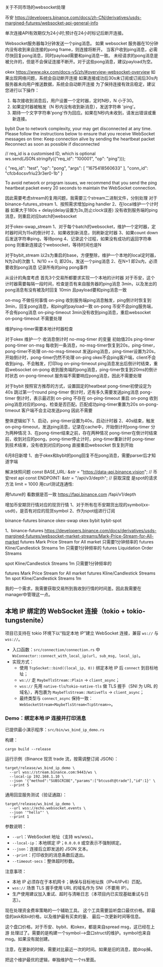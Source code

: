 关于不同市场的websocket处理

币安
https://developers.binance.com/docs/zh-CN/derivatives/usds-margined-futures/websocket-api-general-info

单次连接API有效期仅为24小时;预计在24小时标记后断开连接。

Websocket服务器每3分钟发送一个ping消息。
如果 websocket 服务器在10分钟内没有收到来自连接的pong frame，则连接将断开。
当客户收到ping消息，必需尽快回复pong消息，同时payload需要和ping消息一致。
未经请求的pong消息是被允许的，但是不会保证连接不断开。对于这些pong消息，建议payload为空。

okex
https://www.okx.com/docs-v5/zh/#overview-websocket-overview
如果出现网络问题，系统会自动断开连接
如果连接成功后30s未订阅或订阅后30s内服务器未向用户推送数据，系统会自动断开连接
为了保持连接有效且稳定，建议您进行以下操作：
1. 每次接收到消息后，用户设置一个定时器，定时N秒，N 小于30。
2. 如果定时器被触发（N 秒内没有收到新消息），发送字符串 'ping'。
3. 期待一个文字字符串'pong'作为回应。如果在N秒内未收到，请发出错误或重新连接。

bybit
Due to network complexity, your may get disconnected at any time. Please follow the instructions below to ensure that you receive WebSocket messages on time:
Keep connection alive by sending the heartbeat packet
Reconnect as soon as possible if disconnected

// req_id is a customised ID, which is optional
ws.send(JSON.stringify({"req_id": "100001", "op": "ping"}));

{
    "req_id": "test",
    "op": "pong",
    "args": [
        "1675418560633"
    ],
    "conn_id": "cfcb4ocsvfriu23r3er0-1b"
}

To avoid network or program issues, we recommend that you send the ping heartbeat packet every 20 seconds to maintain the WebSocket connection.

因此需要考虑stream的复用问题，我需要三个stream二进制文件，分别处理
对于binance-futures_stream
1、按照需求增加ping handler 
2、在local维护一个计时器 如果大于180s + delay(delay设置为3s,防止clock误差) 没有收到服务端的ping消息，则重启对应batch的websocket

对于okex-swap_stream
1、对于每个batch的websocket，维护一个定时器，定时器时间为15s的倒计时
2、如果收到新消息，则刷新定时器
3、如果count down后发送字符串ping，等待pong
4、记录这个过程，如果没有成功的返回字符串pong 则重新连接这个websocket，等待时间也是N

对于bybit_stream 
以2s为重启的base，方便整除，维护一个本地的local定时器，N为2s的次数
1、N/10 == 0, 即20s，发送一个ping消息
2、在N+1 即2s内，必须要收到pong消息
记录所有的ping pong事件

从设计的角度考虑
首先3个交易所都要求实现一个本地的计时器
对于币安，这个计时器需要每隔一段时间，检查是否有来自服务器的ping消息 3min，以及发出的pong消息有没有被及时回复 10min
且payload要和ping消息一致

on-msg 不做任何事情
on-ping 收到服务端ping消息触发，ping倒计时恢复到3min，回复pong消息，和ping的payload一致
on-pong 币安不会ping服务端，不会有pong消息
on-ping-timeout 3min没有收到ping消息，重启websocket
on-pong-timeout 不需要处理

维护ping-timer需要本地计时器检查

对于okex 维护一个 收消息倒计时 no-msg-timer 的变量 初始值20s
ping-timer pong-timer
on-msg 每收到一条消息，no-msg-timer恢复到20s，ping-timer，pong-timer不处理
on-no-msg-timeout 发送ping消息，ping-timer设置为20s，开始倒计时，pong-timer仍然不处理
on-ping okex不会ping客户端，client不会收到ping，不会触发，打印log
on-ping-timeout ping消息发出后倒计时结束，重启websocket
on-pong 收到服务端的pong消息，ping-timer恢复到20ms的倒计时状态
on-pong-timeout 服务端不需要响应pong消息，因此不需要处理


对于bybit 按照官方推荐的方式，设置固定的heatbeat
pong-timer初使设定为40s 跳过第一个round
ping-timer 倒计时，还有多久需要发送ping消息
pong-timer 倒计时，表示最迟到
on-ping 不存在
on-ping-timeout 重启
on-pong 收到ping消息对应的pong，检查是否匹配。匹配成功ping-timer重置为20s
on-pong-timeout 客户端不会主动发送pong 因此不需要

整体逻辑如下
1、启动，ping-timer设置为40s，启动计时器
2、40s结束，触发on-ping-timeout，发送ping消息，记录在cache中，开始倒计时pong-timer
分为两种情况
3、在pong-timer结束之前，存在两种情况
pong-timer在倒计时结束前，收到对应的pong，pong-timer停止计时，ping-timer重新计时
pong-timer到技术结束，没有收到对应的pong 直接重启websocket 恢复到开始


6月8日新增
1、由于okex和bybit的pong回复不在pong消息，需要parser后才知道字端

解决快照问题
    const BASE_URL: &str = "https://data-api.binance.vision"; // 币安rest api
    const ENDPOINT: &str = "/api/v3/depth"; // 获取深度 
是spot的请求方法 limit = 1000
用curl测试连通性:

用future的 看数据是否一致
https://fapi.binance.com
/fapi/v1/depth


增加币安期货行情对应的现货行情
1、对于所有在币安期货出现的symbol(xx-usdt)，是否有对应的现货symbol
2、作为spot组进行订阅

binance-futures 
binance
okex-swap
okex
bybit
bybit-spot


1、binance-futures 
https://developers.binance.com/docs/derivatives/usds-margined-futures/websocket-market-streams/Mark-Price-Stream-for-All-market
futures Mark Price Stream for All market 只需要1分钟频率的
futures Kline/Candlestick Streams 1m 只需要1分钟频率的
futures Liquidation Order Streams 

spot Kline/Candlestick Streams 1m 只需要1分钟频率的

futures Mark Price Stream for All market
futures Kline/Candlestick Streams 1m
spot Kline/Candlestick Streams 1m





我的一个需求，我需要获取交易所到我收到行情的时间差。因此我需要在manager中管理这一点。











## 本地 IP 绑定的 WebSocket 连接（tokio + tokio-tungstenite）

项目已支持在 tokio 环境下以“指定本地 IP”建立 WebSocket 连接，兼容 `ws://` 与 `wss://`。

- 入口函数：`src/connection/connection.rs` 中 `WsConnector::connect_with_local_ip(url, sub_msg, local_ip)`。
- 实现方式：
  - 使用 `TcpSocket::bind((local_ip, 0))` 绑定本地 IP 后 `connect` 到目标地址；
  - `ws://` 走 `MaybeTlsStream::Plain` → `client_async`；
  - `wss://` 先用 `native-tls`/`tokio-native-tls` 做 TLS 握手（SNI 为 URL 的域名），再包裹为 `MaybeTlsStream::NativeTls` → `client_async`；
  - 最终类型与 `connect_async` 保持一致：`WebSocketStream<MaybeTlsStream<TcpStream>>`。

### Demo：绑定本地 IP 连接并打印消息

已提供最小演示程序：`src/bin/ws_bind_ip_demo.rs`

构建：

```
cargo build --release
```

运行示例（Binance 现货 trade 流，按需调整订阅 JSON）：

```
target/release/ws_bind_ip_demo \
  --url wss://stream.binance.com:9443/ws \
  --local-ip 192.168.1.10 \
  --json '{"method":"SUBSCRIBE","params":["btcusdt@trade"],"id":1}' \
  --print 5
```

通用回显服务测试（验证通路）：

```
target/release/ws_bind_ip_demo \
  --url wss://echo.websocket.events \
  --json '"hello"' \
  --print 1
```

参数说明：

- `--url`：WebSocket 地址（支持 ws/wss）。
- `--local-ip`：本地绑定 IP；`0.0.0.0` 或空表示不强制绑定。
- `--json`：连接后立即发送的 JSON 文本。
- `--print`：打印收到的消息条数后退出。
- `--timeout-secs`：整体超时秒数。

注意事项：

- 本地 IP 必须存在于本机网卡；确保与目标地址族（IPv4/IPv6）匹配。
- `wss://` 场景 TLS 握手使用 URL 的域名作为 SNI（不要用 IP）。
- 生产使用建议加入重试、超时与清晰日志（本项目内已实现基础重试与日志）。


现在处理资金费率策略的一个辅助工具。
这个工具需要监听盘口最优价格。即最佳的ask和bid价格，以及维护最有买卖的量、
最后一次更新时间等信息。


这个盘口价格，对于币安、bybit、和okex，都是来自spread msg，这已经在上游
处理过了。需要的是构建一个symbol-->盘口struct的维护。symbol也来自msg。如果没有就创建。


注意，在更新的时候，需要对比最近一次的时间。如果是旧的消息，就drop掉。

把这个维护最优的逻辑，单独维护在一个rs里面。


